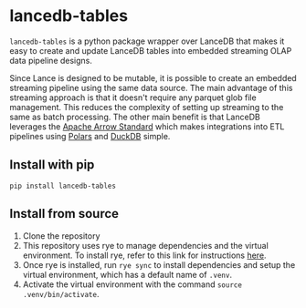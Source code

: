 # lancedb-tables
`lancedb-tables` is a python package wrapper over LanceDB that makes it easy to create and update LanceDB tables into embedded streaming OLAP data pipeline designs.

Since Lance is designed to be mutable, it is possible to create an embedded streaming pipeline using the same data source. The main advantage of this streaming approach is that it doesn't require any parquet glob file management. This reduces the complexity of setting up streaming to the same as batch processing. The other main benefit is that LanceDB leverages the [Apache Arrow Standard](https://arrow.apache.org/overview/) which makes integrations into ETL pipelines using 
[Polars](https://lancedb.github.io/lancedb/python/polars_arrow/#from-polars-dataframe) and [DuckDB](https://lancedb.github.io/lancedb/python/duckdb/) simple.

## Install with pip
`pip install lancedb-tables`

## Install from source
1. Clone the repository
2. This repository uses rye to manage dependencies and the virtual environment. To install rye, refer to this link for instructions [here](https://rye-up.com/guide/installation/). 
3. Once rye is installed, run `rye sync` to install dependencies and setup the virtual environment, which has a default name of `.venv`. 
4. Activate the virtual environment with the command `source .venv/bin/activate`.